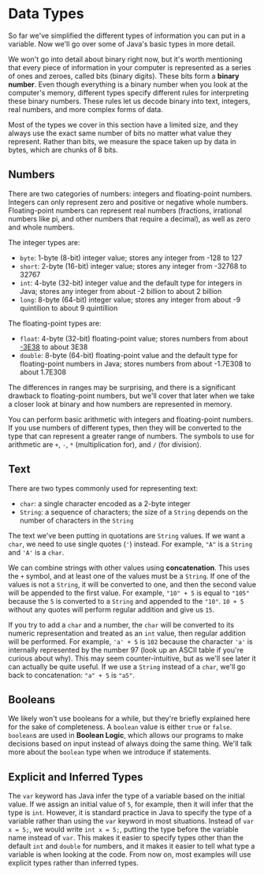 # Data Types

So far we've simplified the different types of information you can put in a
variable. Now we'll go over some of Java's basic types in more detail.

We won't go into detail about binary right now, but it's worth mentioning that
every piece of information in your computer is represented as a series of ones
and zeroes, called bits (binary digits).
These bits form a **binary number**.
Even though everything is a binary number when you look at the computer's
memory, different types specify different rules for interpreting these binary
numbers.
These rules let us decode binary into text, integers, real numbers, and more
complex forms of data.

Most of the types we cover in this section have a limited size, and they always
use the exact same number of bits no matter what value they represent.
Rather than bits, we measure the space taken up by data in bytes, which are
chunks of 8 bits.

## Numbers

There are two categories of numbers: integers and floating-point numbers.
Integers can only represent zero and positive or negative whole numbers.
Floating-point numbers can represent real numbers (fractions, irrational
numbers like pi, and other numbers that require a decimal), as well as
zero and whole numbers.

The integer types are:
- `byte`: 1-byte (8-bit) integer value; stores any integer from -128 to 127
- `short`: 2-byte (16-bit) integer value; stores any integer from -32768 to 32767
- `int`: 4-byte (32-bit) integer value and the default type for integers in Java;
stores any integer from about -2 billion to about 2 billion
- `long`: 8-byte (64-bit) integer value; stores any integer from about -9
quintilion to about 9 quintillion

The floating-point types are:
- `float`: 4-byte (32-bit) floating-point value; stores numbers from about
[-3E38](https://en.wikipedia.org/wiki/Scientific_notation#E_notation) to about
3E38
- `double`: 8-byte (64-bit) floating-point value and the default type for
floating-point numbers in Java; stores numbers from about -1.7E308 to about
1.7E308

The differences in ranges may be surprising, and there is a significant
drawback to floating-point numbers, but we'll cover that later when we take a
closer look at binary and how numbers are represented in memory.

You can perform basic arithmetic with integers and floating-point numbers.
If you use numbers of different types, then they will be converted to the type
that can represent a greater range of numbers.
The symbols to use for arithmetic are `+`, `-`, `*` (multiplication for), and
`/` (for division).

## Text

There are two types commonly used for representing text:
- `char`: a single character encoded as a 2-byte integer
- `String`: a sequence of characters; the size of a `String` depends on the
number of characters in the `String`

The text we've been putting in quotations are `String` values. If we want
a `char`, we need to use single quotes (`'`) instead. For example, `"A"` is a
`String` and `'A'` is a `char`.

We can combine strings with other values using **concatenation**.
This uses the `+` symbol, and at least one of the values must be a `String`.
If one of the values is not a `String`, it will be converted to one, and then
the second value will be appended to the first value.
For example, `"10" + 5` is equal to `"105"` because the `5` is converted to a
`String` and appended to the `"10"`.
`10 + 5` without any quotes will perform regular addition and give us `15`.

If you try to add a `char` and a number, the `char` will be converted to its
numeric representation and treated as an `int` value, then regular addition
will be performed.
For example, `'a' + 5` is `102` because the character `'a'` is internally
represented by the number 97 (look up an ASCII table if you're curious about
why).
This may seem counter-intuitive, but as we'll see later it can actually be
quite useful.
If we use a `String` instead of a `char`, we'll go back to concatenation:
`"a" + 5` is `"a5"`.

## Booleans

We likely won't use booleans for a while, but they're briefly explained here
for the sake of completeness.
A `boolean` value is either `true` or `false`.
`boolean`s are used in **Boolean Logic**, which allows our programs to make
decisions based on input instead of always doing the same thing.
We'll talk more about the `boolean` type when we introduce if statements.

## Explicit and Inferred Types

The `var` keyword has Java infer the type of a variable based on the initial
value.
If we assign an initial value of `5`, for example, then it will infer
that the type is `int`.
However, it is standard practice in Java to specify the type of a variable
rather than using the `var` keyword in most situations.
Instead of `var x = 5;`, we would write `int x = 5;`, putting the type before the
variable name instead of `var`.
This makes it easier to specify types other than the default `int` and `double`
for numbers, and it makes it easier to tell what type a variable is when looking
at the code.
From now on, most examples will use explicit types rather than inferred types.
